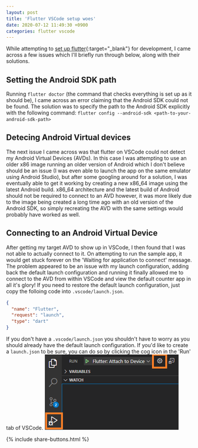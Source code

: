 ```yaml
---
layout: post
title: 'Flutter VSCode setup woes'
date: 2020-07-12 11:49:30 +0900
categories: flutter vscode
---
```


While attempting to [set up flutter](https://flutter.dev/docs/get-started/install){:target="\_blank"} for development, I came across a few issues which I'll briefly run through below, along with their solutions.

## Setting the Android SDK path

Running `flutter doctor` (the command that checks everything is set up as it should be), I came across an error claiming that the Android SDK could not be found.
The solution was to specify the path to the Android SDK explicitly with the following command:
`flutter config --android-sdk <path-to-your-android-sdk-path>`

## Detecing Android Virtual devices

The next issue I came across was that flutter on VSCode could not detect my Android Virtual Devices (AVDs). In this case I was attempting to use an older x86 image running an older version of Android which I don't believe should be an issue (I was even able to launch the app on the same emulator using Android Studio), but after some googling around for a solution, I was eventually able to get it working by creating a new x86_64 image using the latest Android build. x86_64 architecture and the latest build of Android should not be required to connect to an AVD however, it was more likely due to the image being created a long time ago with an old version of the Android SDK, so simply recreating the AVD with the same settings would probably have worked as well.

## Connecting to an Android Virtual Device

After getting my target AVD to show up in VSCode, I then found that I was not able to actually connect to it. On attempting to run the sample app, it would get stuck forever on the 'Waiting for application to connect' message.
The problem appeared to be an issue with my launch configuration, adding back the default launch configuration and running it finally allowed me to connect to the AVD from within VSCode and view the default counter app in all it's glory!
If you need to restore the default launch configuration, just copy the folloing code into `.vscode/launch.json`.

```json
{
  "name": "Flutter",
  "request": "launch",
  "type": "dart"
}
```

If you don't have a `.vscode/launch.json` you shouldn't have to worry as you should already have the default launch configuration. If you'd like to create a `launch.json` to be sure, you can do so by clicking the cog icon in the 'Run' tab of VSCode.
![Add launch configuration](/assets/2020-07-12-flutter-vscode-setup-woes/add-launch-configuration.png)

{% include share-buttons.html %}

